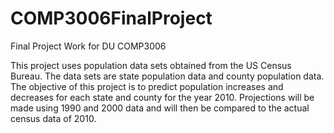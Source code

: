 # COMP3006FinalProject
Final Project Work for DU COMP3006

This project uses population data sets obtained from the US Census Bureau. The data sets are state population data
and county population data. The objective of this project is to predict population increases and decreases for each
state and county for the year 2010. Projections will be made using 1990 and 2000 data and will then be compared to
the actual census data of 2010.
